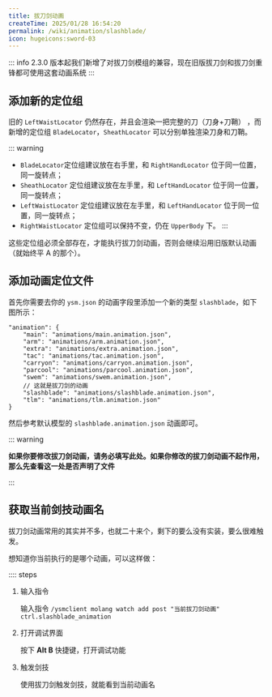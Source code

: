 ```yaml
---
title: 拔刀剑动画
createTime: 2025/01/28 16:54:20
permalink: /wiki/animation/slashblade/
icon: hugeicons:sword-03
---
```


::: info
2.3.0 版本起我们新增了对拔刀剑模组的兼容，现在旧版拔刀剑和拔刀剑重锋都可使用这套动画系统
:::

## 添加新的定位组

旧的 `LeftWaistLocator` 仍然存在，并且会渲染一把完整的刀（刀身+刀鞘） ，而新增的定位组 `BladeLocator`，`SheathLocator`
可以分别单独渲染刀身和刀鞘。

::: warning

- `BladeLocator`定位组建议放在右手里，和 `RightHandLocator` 位于同一位置，同一旋转点；
- `SheathLocator` 定位组建议放在左手里，和 `LeftHandLocator` 位于同一位置，同一旋转点；
- `LeftWaistLocator` 定位组建议放在左手里，和 `LeftHandLocator` 位于同一位置，同一旋转点；
- `RightWaistLocator` 定位组可以保持不变，仍在 `UpperBody` 下。
  :::

这些定位组必须全部存在，才能执行拔刀剑动画，否则会继续沿用旧版默认动画（就始终平 A 的那个）。

## 添加动画定位文件

首先你需要去你的 `ysm.json` 的动画字段里添加一个新的类型 `slashblade`，如下图所示：

```jsonc {10}
"animation": {
    "main": "animations/main.animation.json",
    "arm": "animations/arm.animation.json",
    "extra": "animations/extra.animation.json",
    "tac": "animations/tac.animation.json",
    "carryon": "animations/carryon.animation.json",
    "parcool": "animations/parcool.animation.json",
    "swem": "animations/swem.animation.json",
    // 这就是拔刀剑的动画
    "slashblade": "animations/slashblade.animation.json",
    "tlm": "animations/tlm.animation.json"
}
```

然后参考默认模型的 `slashblade.animation.json` 动画即可。

::: warning

**如果你要修改拔刀剑动画，请务必填写此处。如果你修改的拔刀剑动画不起作用，那么先查看这一处是否声明了文件**

:::

## 获取当前剑技动画名

拔刀剑动画常用的其实并不多，也就二十来个，剩下的要么没有实装，要么很难触发。

想知道你当前执行的是哪个动画，可以这样做：

:::: steps
1. 输入指令

   输入指令 `/ysmclient molang watch add post "当前拔刀剑动画" ctrl.slashblade_animation `

2. 打开调试界面

   按下 **Alt B** 快捷键，打开调试功能

3. 触发剑技

   使用拔刀剑触发剑技，就能看到当前动画名
